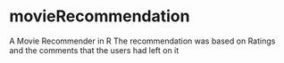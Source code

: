 # movieRecommendation
A Movie Recommender in R 
The recommendation was based on Ratings and the comments that the users had left on it
